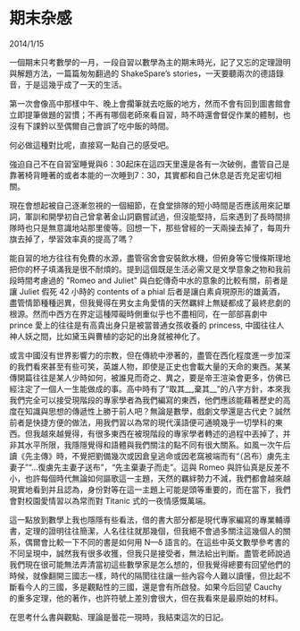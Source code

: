 # 期末杂感
2014/1/15

一個期末只考數學的一月，一段自習以數學為主的期末時光，記了又忘的定理證明與解題方法，一篇篇匆匆翻過的 ShakeSpare’s stories，一天要聽兩次的德語錄音，于是這幾乎成了一天的生活。

第一次會像高中那樣中午、晚上會擱筆就去吃飯的地方，然而不會有回到圖書館會立即提筆做題的習慣；不再有哪個老師來看自習，時不時還會督促作業的體制，也沒有下課鈐以至偶爾自己會誤了吃中飯的時間。

何必做這種對比呢，直接寫一點自己的感受吧。

強迫自己不在自習室睡覺與6：30起床在這四天里還是各有一次破例，盡管自己是靠著椅背睡著的或者本能的一次睡到7：30，其實都和自己休息是否充足密切相關。

現在會想起被自己逐漸忽視的一個細節，在食堂排隊的短小時間是否應該用來記單詞，軍訓和開學初自己曾拿著金山詞霸嘗試過，但沒能堅持，后來遇到了長時間排隊時也只是無意識地站那里傻等。回想一下，那些曾經的一天兩操去掉了，每周升旗去掉了，學習效率真的提高了嗎？

能自習的地方往往有免費的水源，盡管宿舍會安裝飲水機，但俯身等它慢條斯理地把你的杯子填滿我是很不耐煩的。提到這個既是生活必需又是文學意象之物和我前段時間考慮過的
"Romeo and Juliet" 與白蛇傳奇中水的意象的比較有關，前者是讓 Juliet 假死 42 小時的 contents of a phial 后者是讓白素貞現原形的雄黃酒，盡管情節種種迥異，但我覺得在男女主角愛情的天然羈絆上無疑都成了最終悲劇的根源。然而中西方在界定這種障礙時側重似乎也不盡相同，在一部部喜劇中 prince 愛上的往往是有高貴出身只是被當普通女孩收養的 princess, 中國往往人神人妖之間，比如黛玉與曹植的宓妃的出身就被神化了。

或言中國沒有世界影響力的宗教，但在傳統中滲著的，盡管在西化程度進一步加深的我們看來甚至有些可笑，英雄人物，即使是正史也會載大量的天命的東西。某某傳開篇往往是某人少時如何，被誰見而奇之、異之，要是帝王渲染會更多，仿佛已經注定了一個人一生能做成的事。高中時有了“取其__,棄其__”的八字方針，本來我我們完全可以接受現階段的專家學者為我們編寫的東西，他們應該能藉著歷史的高度在知識與思想的傳遞性上勝于前人吧？無論是數學，戲劇文學還是古代史？誠然前者是快捷方便的做法，用我們習以為常的現代漢語便可通曉幾乎一切學科的東西。但我越來越覺得，有很多東西在被現階段的專家學者轉述的過程中丟掉了，并非其水平所限，我隱隱覺得和語體與我們關注的點不同有很大關系。如風一次午后讀《先主傳》時，不覺把劉備幾次或因倉皇逃命或因老窩被端而有“（呂布）虜先主妻子”“…復虜先主妻子送布”，“先主棄妻子而走”。這與 Romeo 與許仙真是反差不小，也許每個時代無論如何謳歌這一主題，天然的羈絆勢力不減，我們都會越來越現實地看到并且認為，身份對等在這一主題上可能是頭等重要的，而在當下，我們會對校園愛情習以為常而對 Titanic 式的一夜情感慨萬端。

這一點放到數學上我也隱隱有些看法，借的書大部分都是現代專家編寫的專業輔導書，定理的證明往往簡潔，人名往往就那幾個，但我絕不會過多關注這幾個人的關系，偶爾會比較一下不同的書是如何用 N—δ 語言的。在這些中英文數學參考書的不同呈現中，誠然我有很多收獲，但我只是接受者，無法給出判斷。盡管老師說過我們現在很可能無法弄清當初這些數學家是怎么想的，但我覺得總要有回望他們的時候，就像翻開三國志一樣，時代的隔閡往往讓一些內容今人難以讀懂，但比起不斷看今人的三國，多是觀點性的三國，還是會有所啟發。如果今后回望 Cauchy 的重多定理，他的著作，也許符號上差別會很大，但在我看來是最原始的材料。

在思考什么書與觀點、理論是曇花一現時，我結束這次的日記。

